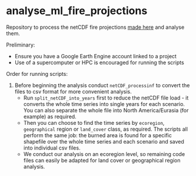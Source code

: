 # analyse_ml_fire_projections
Repository to process the netCDF fire projections [made here](https://github.com/andrewclelland/ml_fire_projections) and analyse them. 

Preliminary:
*  Ensure you have a Google Earth Engine account linked to a project
*  Use of a supercomputer or HPC is encouraged for running the scripts

Order for running scripts:
1.  Before beginning the analysis conduct `netCDF_processinf` to convert the files to csv format for more convenient analysis.
    *  Run `split_netCDF_into_years` first to reduce the netCDF file load - it converts the whole time series into single years for each scenario. You can also separate the whole file into North America/Eurasia (for example) as required.
    *  Then you can choose to find the time series by `ecoregion`, `geographical` region or `land_cover` class, as required. The scripts all perform the same job: the burned area is found for a specific shapefile over the whole time series and each scenario and saved into individual csv files.
    *  We conduct our analysis on an ecoregion level, so remaining code files can easily be adapted for land cover or geographical region analysis.
